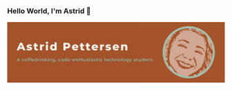 ### Hello World, I'm Astrid 👋


<img alt="GIF" src="https://github.com/astridpe/astridpe/blob/main/AstridPettersen_Banner.png"/>


<!--
**astridpe/astridpe** is a ✨ _special_ ✨ repository because its `README.md` (this file) appears on your GitHub profile.

Here are some ideas to get you started:

- 🔭 I’m currently working on ...
- 🌱 I’m currently learning ...
- 👯 I’m looking to collaborate on ...
- 🤔 I’m looking for help with ...
- 💬 Ask me about ...
- 📫 How to reach me: ...
- 😄 Pronouns: ...
- ⚡ Fun fact: ...
-->
